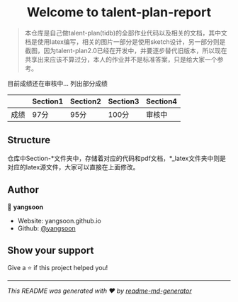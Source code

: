 <h1 align="center">Welcome to talent-plan-report</h1>
<p>
</p>

> 本仓库是自己做talent-plan(tidb)的全部作业代码以及相关的文档，其中文档是使用latex编写，相关的图片一部分是使用sketch设计，另一部分则是截图，因为talent-plan2.0已经在开发中，并要逐步替代旧版本，所以现在共享出来应该不算过分，本人的作业并不是标准答案，只是给大家一个参考。

目前成绩还在审核中... 列出部分成绩

|      | Section1 | Section2 | Section3 | Section4 |
| ---- | -------- | -------- | -------- | -------- |
| 成绩 | 97分     | 95分     | 100分    | 审核中   |

## Structure

仓库中Section-\*文件夹中，存储着对应的代码和pdf文档，\*_latex文件夹中则是对应的latex源文件，大家可以直接在上面修改。

## Author

👤 **yangsoon**

* Website: yangsoon.github.io
* Github: [@yangsoon](https://github.com/yangsoon)

## Show your support

Give a ⭐️ if this project helped you!

***
_This README was generated with ❤️ by [readme-md-generator](https://github.com/kefranabg/readme-md-generator)_
